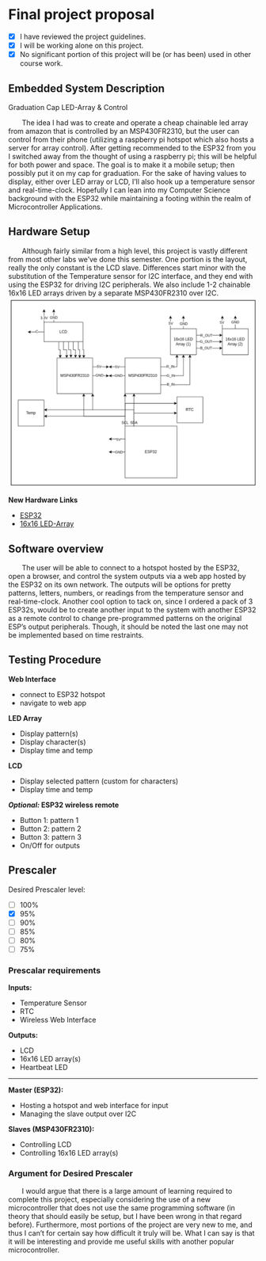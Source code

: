 # Final project proposal

- [X] I have reviewed the project guidelines.
- [X] I will be working alone on this project.
- [X] No significant portion of this project will be (or has been) used in other course work.

## Embedded System Description

Graduation Cap LED-Array & Control

&nbsp;&nbsp;&nbsp;&nbsp;&nbsp;&nbsp;
The idea I had was to create and operate a cheap chainable led array from amazon that is controlled by an
MSP430FR2310, but the user can control from their phone (utilizing a raspberry pi hotspot which also hosts a server
for array control). After getting recommended to the ESP32 from you I switched away from the thought of using a
raspberry pi; this will be helpful for both power and space. The goal is to make it a mobile setup; then possibly put it
on my cap for graduation. For the sake of having values to display, either over LED array or LCD, I’ll also hook up
a temperature sensor and real-time-clock. Hopefully I can lean into my Computer Science background with the
ESP32 while maintaining a footing within the realm of Microcontroller Applications.

## Hardware Setup

&nbsp;&nbsp;&nbsp;&nbsp;&nbsp;&nbsp;
Although fairly similar from a high level, this project is vastly different from most other labs we’ve done
this semester. One portion is the layout, really the only constant is the LCD slave. Differences start minor with the
substitution of the Temperature sensor for I2C interface, and they end with using the ESP32 for driving I2C
peripherals. We also include 1-2 chainable 16x16 LED arrays driven by a separate MSP430FR2310 over I2C.
![Picture of Circuit Diagram](circuit_diagram.png)

**New Hardware Links**
* [ESP32](https://www.amazon.com/dp/B0C7C2HQ7P?ref=ppx_yo2ov_dt_b_fed_asin_title)
* [16x16 LED-Array](https://www.amazon.com/dp/B088BTYJH6?ref=ppx_yo2ov_dt_b_fed_asin_title)

## Software overview

&nbsp;&nbsp;&nbsp;&nbsp;&nbsp;&nbsp;
The user will be able to connect to a hotspot hosted by the ESP32, open a browser, and control the system
outputs via a web app hosted by the ESP32 on its own network. The outputs will be options for pretty patterns,
letters, numbers, or readings from the temperature sensor and real-time-clock. Another cool option to tack on, since I
ordered a pack of 3 ESP32s, would be to create another input to the system with another ESP32 as a remote control
to change pre-programmed patterns on the original ESP’s output peripherals. Though, it should be noted the last one
may not be implemented based on time restraints.

## Testing Procedure

**Web Interface**
* connect to ESP32 hotspot
* navigate to web app

**LED Array**
* Display pattern(s)
* Display character(s)
* Display time and temp

**LCD**
* Display selected pattern (custom for characters)
* Display time and temp

***Optional:* ESP32 wireless remote**
* Button 1: pattern 1
* Button 2: pattern 2
* Button 3: pattern 3
* On/Off for outputs


## Prescaler

Desired Prescaler level: 

- [ ] 100%
- [x] 95%
- [ ] 90%
- [ ] 85%
- [ ] 80%
- [ ] 75%

### Prescalar requirements 

**Inputs:**
* Temperature Sensor
* RTC
* Wireless Web Interface

**Outputs:**
* LCD
* 16x16 LED array(s)
* Heartbeat LED
------------------------------------
**Master (ESP32):**
* Hosting a hotspot and web interface for input
* Managing the slave output over I2C

**Slaves (MSP430FR2310):**
* Controlling LCD
* Controlling 16x16 LED array(s)



### Argument for Desired Prescaler

&nbsp;&nbsp;&nbsp;&nbsp;&nbsp;&nbsp;
I would argue that there is a large amount of learning required to complete this project, especially
considering the use of a new microcontroller that does not use the same programming software (in theory that
should easily be setup, but I have been wrong in that regard before). Furthermore, most portions of the project are
very new to me, and thus I can’t for certain say how difficult it truly will be. What I can say is that it will be
interesting and provide me useful skills with another popular microcontroller.
